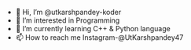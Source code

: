 - 👋 Hi, I’m @utkarshpandey-koder
- 👀 I’m interested in Programming
- 🌱 I’m currently learning C++ & Python language
- 📫 How to reach me Instagram-@UtKarshpandey47

<!---
utkarshpandey-koder/utkarshpandey-koder is a ✨ special ✨ repository because its `README.md` (this file) appears on your GitHub profile.
You can click the Preview link to take a look at your changes.
--->
